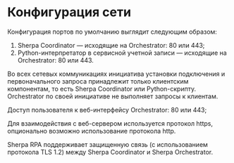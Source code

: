 # Конфигурация сети

Конфигурация портов по умолчанию выглядит следующим образом:

1. Sherpa Coordinator — исходящие на Orchestrator: 80 или 443;
2. Python-интерпретатор в сервисной учетной записи — исходящие на Orchestrator: 80 или 443.&#x20;

Во всех сетевых коммуникациях инициатива установки подключения и первоначального запроса принадлежит только клиентским компонентам, то есть Sherpa Coordinator или Python-скрипту. Orchestrator по своей инициативе не выполняет запросы к клиентам.

Доступ пользователя к веб-интерфейсу Orchestrator: 80 или 443;

Для взаимодействия с веб-сервером используется протокол https, опционально возможно использование протокола http.

Sherpa RPA поддерживает защищенную связь (с использованием протокола TLS 1.2) между Sherpa Coordinator и Sherpa Orchestrator.
